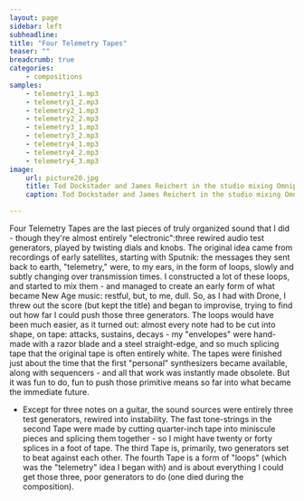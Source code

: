 ```yaml
---
layout: page
sidebar: left
subheadline: 
title: "Four Telemetry Tapes"
teaser: ""
breadcrumb: true
categories:
    - compositions
samples:
    - telemetry1_1.mp3
    - telemetry1_2.mp3
    - telemetry2_1.mp3
    - telemetry2_2.mp3
    - telemetry3_1.mp3
    - telemetry3_2.mp3
    - telemetry4_1.mp3
    - telemetry4_2.mp3
    - telemetry4_3.mp3
image:
    url: picture20.jpg
    title: Tod Dockstader and James Reichert in the studio mixing Omniphony
    caption: Tod Dockstader and James Reichert in the studio mixing Omniphony

---
```


Four Telemetry Tapes are the last pieces of truly organized sound that I did - though they're almost entirely &quot;electronic&quot;:three rewired audio test generators, played by twisting dials and knobs. The original idea came from recordings of early satellites, starting with Sputnik: the messages they sent back to earth, &quot;telemetry,&quot; were, to my ears, in the form of loops, slowly and subtly changing over transmission times. I constructed a lot of these loops, and started to mix them - and managed to create an early form of what became New Age music: restful, but, to me, dull. So, as I had with Drone, I threw out the score (but kept the title) and began to improvise, trying to find out how far I could push those three generators. The loops would have been much easier, as it turned out: almost every note had to be cut into shape, on tape: attacks, sustains, decays - my &quot;envelopes&quot; were hand-made with a razor blade and a steel straight-edge, and so much splicing tape that the original tape is often entirely white. The tapes were finished just about the time that the first &quot;personal&quot; synthesizers became available, along with sequencers - and all that work was instantly made obsolete. But it was fun to do, fun to push those primitive means so far into what became the immediate future.

 - Except for three notes on a guitar, the sound sources were entirely three test generators, rewired into instability. The fast tone-strings in the second Tape were made by cutting quarter-inch tape into miniscule pieces and splicing them together - so I might have twenty or forty splices in a foot of tape. The third Tape is, primarily, two generators set to beat against each other. The fourth Tape is a form of &quot;loops&quot; (which was the &quot;telemetry&quot; idea I began with) and is about everything I could get those three, poor generators to do (one died during the composition).
